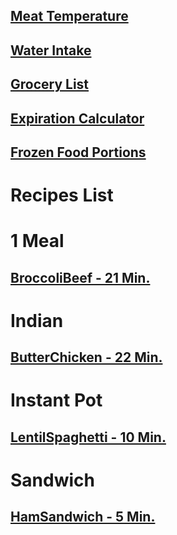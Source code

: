 ## [Meat Temperature](https://www.clickthisnick.com/recipes/meatTemp.html)
## [Water Intake](https://www.clickthisnick.com/recipes/waterIntake.html)
## [Grocery List](https://www.clickthisnick.com/recipes/groceryList.html)
## [Expiration Calculator](https://www.clickthisnick.com/recipes/expirationCalculator.html)
## [Frozen Food Portions](https://www.clickthisnick.com/recipes/frozenFood.html)
# Recipes List
# 1 Meal
## [BroccoliBeef - 21 Min.](https://www.clickthisnick.com/recipes/dist/broccolibeef.html)

# Indian
## [ButterChicken - 22 Min.](https://www.clickthisnick.com/recipes/dist/butterchicken.html)

# Instant Pot
## [LentilSpaghetti - 10 Min.](https://www.clickthisnick.com/recipes/dist/lentilspaghetti.html)

# Sandwich
## [HamSandwich - 5 Min.](https://www.clickthisnick.com/recipes/dist/hamsandwich.html)

